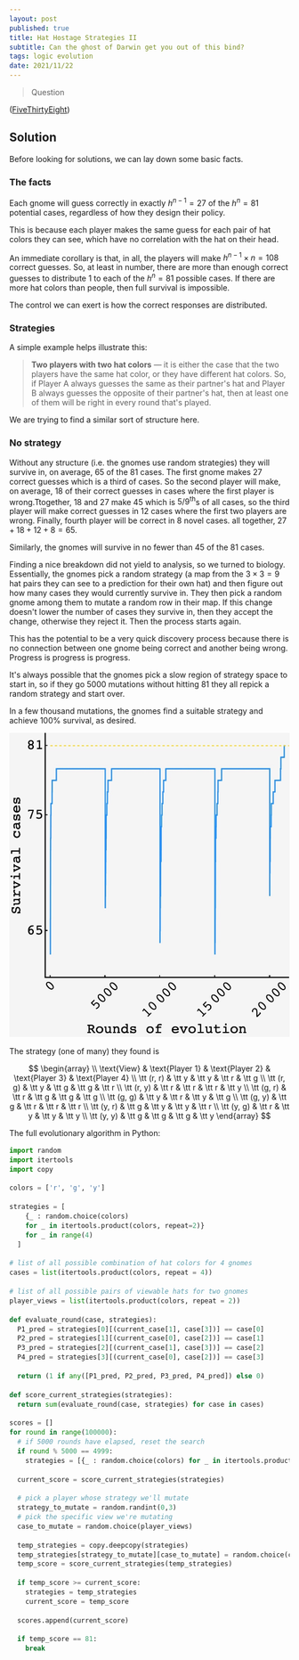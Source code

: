 ```yaml
---
layout: post
published: true
title: Hat Hostage Strategies II
subtitle: Can the ghost of Darwin get you out of this bind?
tags: logic evolution 
date: 2021/11/22
---
```


>Question

<!--more-->

([FiveThirtyEight](URL))

## Solution

Before looking for solutions, we can lay down some basic facts.

### The facts

Each gnome will guess correctly in exactly $h^{n-1} = 27$ of the $h^n = 81$ potential cases, regardless of how they design their policy.

This is because each player makes the same guess for each pair of hat colors they can see, which have no correlation with the hat on their head.

An immediate corollary is that, in all, the players will make $h^{n-1} \times n = 108$ correct guesses. So, at least in number, there are more than enough correct guesses to distribute $1$ to each of the $h^n = 81$ possible cases. If there are more hat colors than people, then full survival is impossible.

The control we can exert is how the correct responses are distributed. 

### Strategies

A simple example helps illustrate this:

>**Two players with two hat colors** — it is either the case that the two players have the same hat color, or they have different hat colors. So, if Player A always guesses the same as their partner's hat and Player B always guesses the opposite of their partner's hat, then at least one of them will be right in every round that's played. 

We are trying to find a similar sort of structure here.

### No strategy

Without any structure (i.e. the gnomes use random strategies) they will survive in, on average, $65$ of the $81$ cases. The first gnome makes $27$ correct guesses which is a third of cases. So the second player will make, on average, $18$ of their correct guesses in cases where the first player is wrong.Ttogether, $18$ and $27$ make $45$ which is $5/9^\text{th}$s of all cases, so the third player will make correct guesses in $12$ cases where the first two players are wrong. Finally, fourth player will be correct in $8$ novel cases. all together, $27+18+12+8 = 65.$

Similarly, the gnomes will survive in no fewer than $45$ of the $81$ cases.

Finding a nice breakdown did not yield to analysis, so we turned to biology. Essentially, the gnomes pick a random strategy (a map from the $3\times3 = 9$ hat pairs they can see to a prediction for their own hat) and then figure out how many cases they would currently survive in. They then pick a random gnome among them to mutate a random row in their map. If this change doesn't lower the number of cases they survive in, then they accept the change, otherwise they reject it. Then the process starts again.

This has the potential to be a very quick discovery process because there is no connection between one gnome being correct and another being wrong. Progress is progress is progress.

It's always possible that the gnomes pick a slow region of strategy space to start in, so if they go $5000$ mutations without hitting $81$ they all repick a random strategy and start over.

In a few thousand mutations, the gnomes find a suitable strategy and achieve $100\%$ survival, as desired.

![](/img/2021-11-22-gnome-survival.JPG)

The strategy (one of many) they found is 

$$
\begin{array} \\
\text{View} & \text{Player 1} & \text{Player 2} & \text{Player 3} & \text{Player 4} \\
\tt (r, r) & \tt y & \tt y & \tt r & \tt g \\
\tt (r, g) & \tt y & \tt g & \tt g & \tt r \\
\tt (r, y) & \tt r & \tt r & \tt r & \tt y \\
\tt (g, r) & \tt r & \tt g & \tt g & \tt g \\
\tt (g, g) & \tt y & \tt r & \tt y & \tt g \\
\tt (g, y) & \tt g & \tt r & \tt r & \tt r \\
\tt (y, r) & \tt g & \tt y & \tt y & \tt r \\
\tt (y, g) & \tt r & \tt y & \tt y & \tt y \\
\tt (y, y) & \tt g & \tt g & \tt g & \tt y 
\end{array}
$$

The full evolutionary algorithm in Python:

```python
import random
import itertools
import copy

colors = ['r', 'g', 'y']

strategies = [
    {_ : random.choice(colors) 
    for _ in itertools.product(colors, repeat=2)} 
    for _ in range(4)
  ]

# list of all possible combination of hat colors for 4 gnomes
cases = list(itertools.product(colors, repeat = 4))

# list of all possible pairs of viewable hats for two gnomes
player_views = list(itertools.product(colors, repeat = 2))

def evaluate_round(case, strategies):
  P1_pred = strategies[0][(current_case[1], case[3])] == case[0]
  P2_pred = strategies[1][(current_case[0], case[2])] == case[1]
  P3_pred = strategies[2][(current_case[1], case[3])] == case[2]
  P4_pred = strategies[3][(current_case[0], case[2])] == case[3]

  return (1 if any([P1_pred, P2_pred, P3_pred, P4_pred]) else 0)

def score_current_strategies(strategies):
  return sum(evaluate_round(case, strategies) for case in cases)
  
scores = []
for round in range(100000):
  # if 5000 rounds have elapsed, reset the search
  if round % 5000 == 4999:
    strategies = [{_ : random.choice(colors) for _ in itertools.product(colors, repeat=2)} for _ in range(4)]

  current_score = score_current_strategies(strategies)

  # pick a player whose strategy we'll mutate
  strategy_to_mutate = random.randint(0,3)
  # pick the specific view we're mutating
  case_to_mutate = random.choice(player_views)

  temp_strategies = copy.deepcopy(strategies)
  temp_strategies[strategy_to_mutate][case_to_mutate] = random.choice(colors)
  temp_score = score_current_strategies(temp_strategies)

  if temp_score >= current_score:
    strategies = temp_strategies
    current_score = temp_score
  
  scores.append(current_score)

  if temp_score == 81:
    break

```

<br>
